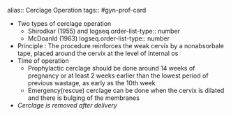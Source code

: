 alias:: Cerclage Operation
tags:: #gyn-prof-card

- Two types of cerclage operation
	- Shirodkar (1955) and
	  logseq.order-list-type:: number
	- McDoanld (1963)
	  logseq.order-list-type:: number
- Principle : The procedure reinforces the weak cervix by a nonabsorbale tape, placed around the cervix at the level of internal os
- Time of operation
	- Prophylactic cerclage should be done around 14 weeks of pregnancy or at least 2 weeks earlier than the lowest period of previous wastage, as early as the 10th week
	- Emergency(rescue) cerclage can be done when the cervix is dilated and there is bulging of the membranes
- *Cerclage is removed after delivery*